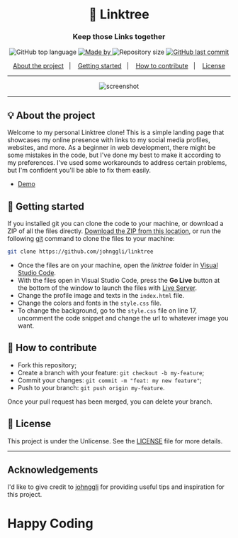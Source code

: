 <h1 align="center">🔗 Linktree</h1>
<h3 align="center">Keep those Links together</h3>

<p align="center">
  <img alt="GitHub top language" src="https://img.shields.io/github/languages/top/techvishnu/links?color=04D361&labelColor=000000">
  
  <a href="https://www.linkedin.com/in/techvishnu/">
    <img alt="Made by" src="https://img.shields.io/static/v1?label=made%20by&message=Tech%20Vishnu&color=04D361&labelColor=000000">
  </a>
  
  <img alt="Repository size" src="https://img.shields.io/github/repo-size/techvishnu/links?color=04D361&labelColor=000000">
  
  <a href="https://github.com/techvishnu/links/commits/master">
    <img alt="GitHub last commit" src="https://img.shields.io/github/last-commit/techvishnu/links?color=04D361&labelColor=000000">
  </a>
</p>

<p align="center">
  <a href="#-about-the-project">About the project</a>&nbsp;&nbsp;&nbsp;|&nbsp;&nbsp;&nbsp;
  <a href="#-getting-started">Getting started</a>&nbsp;&nbsp;&nbsp;|&nbsp;&nbsp;&nbsp;
  <a href="#-how-to-contribute">How to contribute</a>&nbsp;&nbsp;&nbsp;|&nbsp;&nbsp;&nbsp;
  <a href="#-license">License</a>
</p>

---

<p align="center">
  <img alt="screenshot" src="screenshot.png">
</p>

---

## 💡 About the project

Welcome to my personal Linktree clone! This is a simple landing page that showcases my online presence with links to my social media profiles, websites, and more. As a beginner in web development, there might be some mistakes in the code, but I've done my best to make it according to my preferences. I've used some workarounds to address certain problems, but I'm confident you'll be able to fix them easily.
- [Demo](https://techvishnu.github.io/links/)

## 🚀 Getting started

If you installed git you can clone the code to your machine, or download a ZIP of all the files directly.
[Download the ZIP from this location](https://github.com/techvishnu/links/archive/refs/heads/main.zip), or run the following [git](https://git-scm.com/downloads) command to clone the files to your machine:
```bash
git clone https://github.com/johnggli/linktree
```
- Once the files are on your machine, open the _linktree_ folder in [Visual Studio Code](https://code.visualstudio.com/).
- With the files open in Visual Studio Code, press the **Go Live** button at the bottom of the window to launch the files with [Live Server](https://marketplace.visualstudio.com/items?itemName=ritwickdey.LiveServer).
- Change the profile image and texts in the `index.html` file.
- Change the colors and fonts in the `style.css` file.
- To change the background, go to the `style.css` file on line 17, uncomment the code snippet and change the url to whatever image you want.

## 🤔 How to contribute

- Fork this repository;
- Create a branch with your feature: `git checkout -b my-feature`;
- Commit your changes: `git commit -m "feat: my new feature"`;
- Push to your branch: `git push origin my-feature`.

Once your pull request has been merged, you can delete your branch.

## 📝 License

This project is under the Unlicense. See the [LICENSE](LICENSE.md) file for more details.

---

## Acknowledgements
I'd like to give credit to [johnggli](https://github.com/johnggli) for providing useful tips and inspiration for this project.

# Happy Coding
